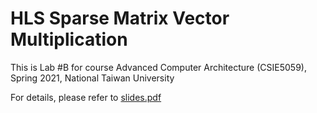# HLS Sparse Matrix Vector Multiplication

This is Lab #B for course Advanced Computer Architecture (CSIE5059), Spring 2021, National Taiwan University

For details, please refer to [slides.pdf](slides.pdf)
